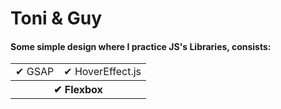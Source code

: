 # Toni & Guy

#### Some simple design where I practice JS's Libraries, consists:  

<table border="0">
 <tr>
    <td>✔ GSAP</td>
    <td>✔ HoverEffect.js</td>
 </tr>
  <tr>
    <th colspan="2">✔ Flexbox</th>
 </tr>
</table>
